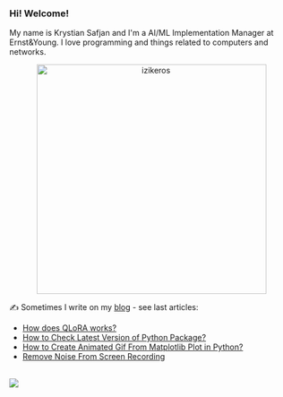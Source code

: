 ### Hi! Welcome!

<!-- INTRO -->
<p>My name is Krystian Safjan and I'm a AI/ML Implementation Manager at Ernst&Young. I love programming and things related to computers and networks.</p>

<!-- TECHNOLOGIES AND STATS -->
<center>
<!-- <p><img align="left" src="https://github-readme-stats.vercel.app/api/top-langs?username=izikeros&show_icons=true&locale=en&layout=compact" alt="izikeros" /></p> -->

<p>&nbsp;<img align="center" src="https://github-readme-stats.vercel.app/api?username=izikeros&count_private=true&show_icons=true" alt="izikeros" width="410" /></p>
</center>

<!-- MY WRITINGS -->
✍️ Sometimes I write on my [blog](http://safjan.com) - see last articles:
<!-- BLOG-POST-LIST:START -->
- [How does QLoRA works?](https://www.safjan.com/how-does-qlora-works/)
- [How to Check Latest Version of Python Package?](https://www.safjan.com/how-to-check-latest-version-of-python-package/)
- [How to Create Animated Gif From Matplotlib Plot in Python?](https://www.safjan.com/how-to-create-animated-gif-from-matplotlib-plot-in-python/)
- [Remove Noise From Screen Recording](https://www.safjan.com/remove-noise-from-screen-recording/)
<!-- BLOG-POST-LIST:END -->

<!-- TROPHY -->
<br />
<img src="https://github-profile-trophy.vercel.app/?username=izikeros&theme=nord&no-frame=true&margin-w=10&column=7" />
